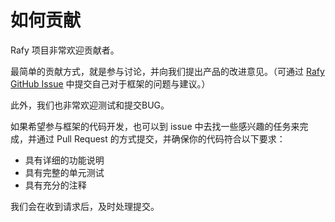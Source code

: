 # 如何贡献
Rafy 项目非常欢迎贡献者。

最简单的贡献方式，就是参与讨论，并向我们提出产品的改进意见。（可通过 [Rafy GitHub Issue](https://github.com/zgynhqf/rafy/issues) 中提交自己对于框架的问题与建议。）

此外，我们也非常欢迎测试和提交BUG。

如果希望参与框架的代码开发，也可以到 issue 中去找一些感兴趣的任务来完成，并通过 Pull Request 的方式提交，并确保你的代码符合以下要求：
* 具有详细的功能说明
* 具有完整的单元测试
* 具有充分的注释

我们会在收到请求后，及时处理提交。
